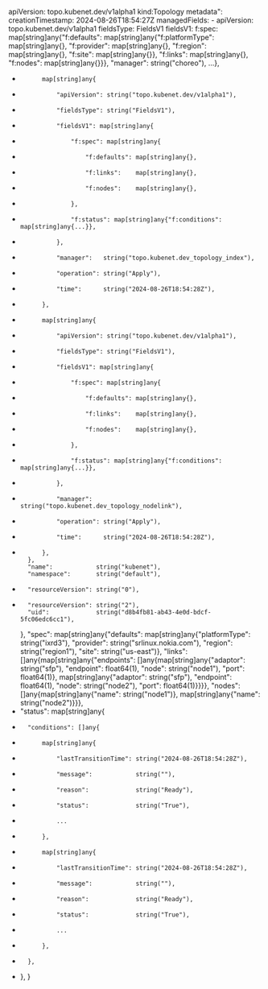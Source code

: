 apiVersion: topo.kubenet.dev/v1alpha1
kind:Topology
metadata":
    creationTimestamp: 2024-08-26T18:54:27Z
  	managedFields: 
  	- apiVersion: topo.kubenet.dev/v1alpha1
      fieldsType: FieldsV1 
      fieldsV1: 
        f:spec: map[string]any{"f:defaults": map[string]any{"f:platformType": map[string]any{}, "f:provider": map[string]any{}, "f:region": map[string]any{}, "f:site": map[string]any{}}, "f:links": map[string]any{}, "f:nodes": map[string]any{}}}, "manager": string("choreo"), ...},
+ 			map[string]any{
+ 				"apiVersion": string("topo.kubenet.dev/v1alpha1"),
+ 				"fieldsType": string("FieldsV1"),
+ 				"fieldsV1": map[string]any{
+ 					"f:spec": map[string]any{
+ 						"f:defaults": map[string]any{},
+ 						"f:links":    map[string]any{},
+ 						"f:nodes":    map[string]any{},
+ 					},
+ 					"f:status": map[string]any{"f:conditions": map[string]any{...}},
+ 				},
+ 				"manager":   string("topo.kubenet.dev_topology_index"),
+ 				"operation": string("Apply"),
+ 				"time":      string("2024-08-26T18:54:28Z"),
+ 			},
+ 			map[string]any{
+ 				"apiVersion": string("topo.kubenet.dev/v1alpha1"),
+ 				"fieldsType": string("FieldsV1"),
+ 				"fieldsV1": map[string]any{
+ 					"f:spec": map[string]any{
+ 						"f:defaults": map[string]any{},
+ 						"f:links":    map[string]any{},
+ 						"f:nodes":    map[string]any{},
+ 					},
+ 					"f:status": map[string]any{"f:conditions": map[string]any{...}},
+ 				},
+ 				"manager":   string("topo.kubenet.dev_topology_nodelink"),
+ 				"operation": string("Apply"),
+ 				"time":      string("2024-08-26T18:54:28Z"),
+ 			},
  		},
  		"name":            string("kubenet"),
  		"namespace":       string("default"),
- 		"resourceVersion": string("0"),
+ 		"resourceVersion": string("2"),
  		"uid":             string("d8b4fb81-ab43-4e0d-bdcf-5fc06edc6cc1"),
  	},
  	"spec": map[string]any{"defaults": map[string]any{"platformType": string("ixrd3"), "provider": string("srlinux.nokia.com"), "region": string("region1"), "site": string("us-east")}, "links": []any{map[string]any{"endpoints": []any{map[string]any{"adaptor": string("sfp"), "endpoint": float64(1), "node": string("node1"), "port": float64(1)}, map[string]any{"adaptor": string("sfp"), "endpoint": float64(1), "node": string("node2"), "port": float64(1)}}}}, "nodes": []any{map[string]any{"name": string("node1")}, map[string]any{"name": string("node2")}}},
+ 	"status": map[string]any{
+ 		"conditions": []any{
+ 			map[string]any{
+ 				"lastTransitionTime": string("2024-08-26T18:54:28Z"),
+ 				"message":            string(""),
+ 				"reason":             string("Ready"),
+ 				"status":             string("True"),
+ 				...
+ 			},
+ 			map[string]any{
+ 				"lastTransitionTime": string("2024-08-26T18:54:28Z"),
+ 				"message":            string(""),
+ 				"reason":             string("Ready"),
+ 				"status":             string("True"),
+ 				...
+ 			},
+ 		},
+ 	},
  }